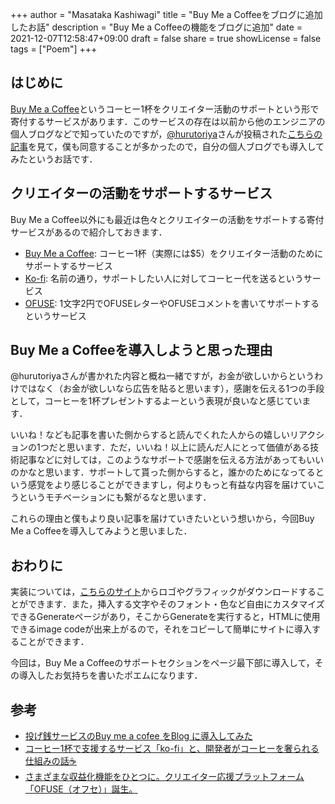 +++
author = "Masataka Kashiwagi"
title = "Buy Me a Coffeeをブログに追加したお話"
description = "Buy Me a Coffeeの機能をブログに追加"
date = 2021-12-07T12:58:47+09:00
draft = false
share = true
showLicense = false
tags = ["Poem"]
+++

## はじめに
[Buy Me a Coffee](https://www.buymeacoffee.com/)というコーヒー1杯をクリエイター活動のサポートという形で寄付するサービスがあります．このサービスの存在は以前から他のエンジニアの個人ブログなどで知っていたのですが，[@hurutoriya](https://twitter.com/hurutoriya)さんが投稿された[こちらの記事](https://shunyaueta.com/posts/2021-12-04/)を見て，僕も同意することが多かったので，自分の個人ブログでも導入してみたというお話です．

## クリエイターの活動をサポートするサービス
Buy Me a Coffee以外にも最近は色々とクリエイターの活動をサポートする寄付サービスがあるので紹介しておきます．
- [Buy Me a Coffee](https://www.buymeacoffee.com/): コーヒー1杯（実際には$5）をクリエイター活動のためにサポートするサービス
- [Ko-fi](https://ko-fi.com/): 名前の通り，サポートしたい人に対してコーヒー代を送るというサービス
- [OFUSE](https://ofuse.me/): 1文字2円でOFUSEレターやOFUSEコメントを書いてサポートするというサービス

## Buy Me a Coffeeを導入しようと思った理由
@hurutoriyaさんが書かれた内容と概ね一緒ですが，お金が欲しいからというわけではなく（お金が欲しいなら広告を貼ると思います），感謝を伝える1つの手段として，コーヒーを1杯プレゼントするよーという表現が良いなと感じています．

いいね！なども記事を書いた側からすると読んでくれた人からの嬉しいリアクションの1つだと思います．ただ，いいね！以上に読んだ人にとって価値がある技術記事などに対しては，このようなサポートで感謝を伝える方法があってもいいのかなと思います．サポートして貰った側からすると，誰かのためになってるという感覚をより感じることができますし，何よりもっと有益な内容を届けていこうというモチベーションにも繋がるなと思います．

これらの理由と僕もより良い記事を届けていきたいという想いから，今回Buy Me a Coffeeを導入してみようと思いました．

## おわりに
実装については，[こちらのサイト](https://www.buymeacoffee.com/brand)からロゴやグラフィックがダウンロードすることができます．また，挿入する文字やそのフォント・色など自由にカスタマイズできるGenerateページがあり，そこからGenerateを実行すると，HTMLに使用できるimage codeが出来上がるので，それをコピーして簡単にサイトに導入することができます．

今回は，Buy Me a Coffeeのサポートセクションをページ最下部に導入して，その導入したお気持ちを書いたポエムになります．

## 参考
- [投げ銭サービスのBuy me a cofee をBlog に導入してみた](https://shunyaueta.com/posts/2021-12-04/)
- [コーヒー1杯で支援するサービス「ko-fi」と、開発者がコーヒーを奢られる仕組みの話&#x2615;](https://note.com/bissybissy/n/ncc99bf0d6379)
- [さまざまな収益化機能をひとつに。クリエイター応援プラットフォーム「OFUSE（オフセ）」誕生。](https://note.com/sozi_inc/n/na9d9753263a7)